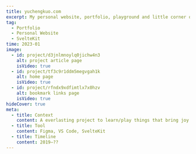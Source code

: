 ```yaml
---
title: yuchengkuo.com
excerpt: My personal website, portfolio, playground and little corner on the internet.
tag:
  - Portfolio
  - Personal Website
  - SvelteKit
time: 2023-01
image:
  - id: project/d3jnlmnoylq0jichw4n3
    alt: project article page
    isVideo: true
  - id: project/tf3c9r1ddm5megvgah1k
    alt: home page
    isVideo: true
  - id: project/rfndx9xdfimtlx7x0hzv
    alt: bookmark links page
    isVideo: true
hideCover: true
meta:
  - title: Context
    content: A everlasting project to learn/play things that bring joy and fulfilment.
  - title: Tool
    content: Figma, VS Code, SvelteKit
  - title: Timeline
    content: 2019—??
---
```

